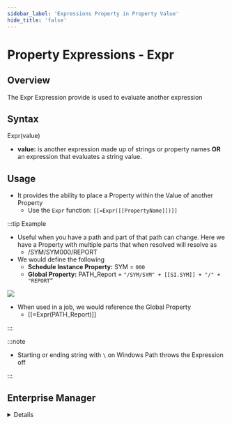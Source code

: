 ```yaml
---
sidebar_label: 'Expressions Property in Property Value'
hide_title: 'false'
---
```


<head>
  <meta name="robots" content="noindex, nofollow" />
</head>

# Property Expressions - Expr

## Overview

The Expr Expression provide is used to evaluate another expression

## Syntax

Expr(value)

* **value:** is another expression made up of strings or property names **OR** an expression that evaluates a string value.

## Usage

* It provides the ability to place a Property within the Value of another Property
  * Use the ```Expr``` function: ```[[=Expr([[PropertyName]])]]```

:::tip Example

* Useful when you have a path and part of that path can change. Here we have a Property with multiple parts that when resolved will resolve as
  * /SYM/SYM000/REPORT
* We would define the following
  * **Schedule Instance Property:** SYM = ```000```
  * **Global Property:** PATH_Report = ```"/SYM/SYM" + [[SI.SYM]] + "/" + "REPORT”```

![](../static/imgadvanced/expressionsproperty_in_propertyvalue.png)

* When used in a job, we would reference the Global Property
  * [[=Expr(PATH_Report)]]

:::

:::note 

* Starting or ending string with ```\``` on Windows Path throws the Expression off

:::

## Enterprise Manager

<details>

Expressions provide the ability to place a Property within the Value of another Property (embedding a Property within Property)

Use the ```Expr``` function: ```[[=Expr([[PropertyName]])]]```

Add strings together
 
PropertyName = ```"/SYM/SYM" + [[SI.SYM]] + "/" + "REPORT”```

![](../static/imgadvanced/ExpLetterFiles.png)

![](../static/imgadvanced/LetterSpecs.png)

* Starting or ending string with ```\``` on Windows Path throws the Expression off

</details>